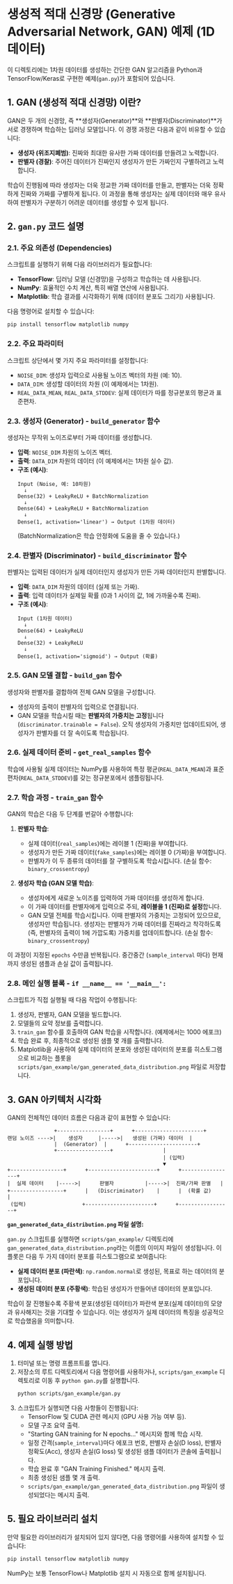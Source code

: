 # 생성적 적대 신경망 (Generative Adversarial Network, GAN) 예제 (1D 데이터)

이 디렉토리에는 1차원 데이터를 생성하는 간단한 GAN 알고리즘을 Python과 TensorFlow/Keras로 구현한 예제(`gan.py`)가 포함되어 있습니다.

## 1. GAN (생성적 적대 신경망) 이란?

GAN은 두 개의 신경망, 즉 **생성자(Generator)**와 **판별자(Discriminator)**가 서로 경쟁하며 학습하는 딥러닝 모델입니다. 이 경쟁 과정은 다음과 같이 비유할 수 있습니다:

*   **생성자 (위조지폐범)**: 진짜와 최대한 유사한 가짜 데이터를 만들려고 노력합니다.
*   **판별자 (경찰)**: 주어진 데이터가 진짜인지 생성자가 만든 가짜인지 구별하려고 노력합니다.

학습이 진행됨에 따라 생성자는 더욱 정교한 가짜 데이터를 만들고, 판별자는 더욱 정확하게 진짜와 가짜를 구별하게 됩니다. 이 과정을 통해 생성자는 실제 데이터와 매우 유사하여 판별자가 구분하기 어려운 데이터를 생성할 수 있게 됩니다.

## 2. `gan.py` 코드 설명

### 2.1. 주요 의존성 (Dependencies)

스크립트를 실행하기 위해 다음 라이브러리가 필요합니다:

*   **TensorFlow**: 딥러닝 모델 (신경망)을 구성하고 학습하는 데 사용됩니다.
*   **NumPy**: 효율적인 수치 계산, 특히 배열 연산에 사용됩니다.
*   **Matplotlib**: 학습 결과를 시각화하기 위해 (데이터 분포도 그리기) 사용됩니다.

다음 명령어로 설치할 수 있습니다:
```bash
pip install tensorflow matplotlib numpy
```

### 2.2. 주요 파라미터

스크립트 상단에서 몇 가지 주요 파라미터를 설정합니다:

*   `NOISE_DIM`: 생성자 입력으로 사용될 노이즈 벡터의 차원 (예: 10).
*   `DATA_DIM`: 생성할 데이터의 차원 (이 예제에서는 1차원).
*   `REAL_DATA_MEAN`, `REAL_DATA_STDDEV`: 실제 데이터가 따를 정규분포의 평균과 표준편차.

### 2.3. 생성자 (Generator) - `build_generator` 함수

생성자는 무작위 노이즈로부터 가짜 데이터를 생성합니다.

*   **입력**: `NOISE_DIM` 차원의 노이즈 벡터.
*   **출력**: `DATA_DIM` 차원의 데이터 (이 예제에서는 1차원 실수 값).
*   **구조 (예시)**:
    ```
    Input (Noise, 예: 10차원)
      ↓
    Dense(32) + LeakyReLU + BatchNormalization
      ↓
    Dense(64) + LeakyReLU + BatchNormalization
      ↓
    Dense(1, activation='linear') → Output (1차원 데이터)
    ```
    (BatchNormalization은 학습 안정화에 도움을 줄 수 있습니다.)

### 2.4. 판별자 (Discriminator) - `build_discriminator` 함수

판별자는 입력된 데이터가 실제 데이터인지 생성자가 만든 가짜 데이터인지 판별합니다.

*   **입력**: `DATA_DIM` 차원의 데이터 (실제 또는 가짜).
*   **출력**: 입력 데이터가 실제일 확률 (0과 1 사이의 값, 1에 가까울수록 진짜).
*   **구조 (예시)**:
    ```
    Input (1차원 데이터)
      ↓
    Dense(64) + LeakyReLU
      ↓
    Dense(32) + LeakyReLU
      ↓
    Dense(1, activation='sigmoid') → Output (확률)
    ```

### 2.5. GAN 모델 결합 - `build_gan` 함수

생성자와 판별자를 결합하여 전체 GAN 모델을 구성합니다.

*   생성자의 출력이 판별자의 입력으로 연결됩니다.
*   GAN 모델을 학습시킬 때는 **판별자의 가중치는 고정**됩니다 (`discriminator.trainable = False`). 오직 생성자의 가중치만 업데이트되어, 생성자가 판별자를 더 잘 속이도록 학습됩니다.

### 2.6. 실제 데이터 준비 - `get_real_samples` 함수

학습에 사용될 실제 데이터는 NumPy를 사용하여 특정 평균(`REAL_DATA_MEAN`)과 표준편차(`REAL_DATA_STDDEV`)를 갖는 정규분포에서 샘플링됩니다.

### 2.7. 학습 과정 - `train_gan` 함수

GAN의 학습은 다음 두 단계를 번갈아 수행합니다:

1.  **판별자 학습**:
    *   실제 데이터(`real_samples`)에는 레이블 1 (진짜)을 부여합니다.
    *   생성자가 만든 가짜 데이터(`fake_samples`)에는 레이블 0 (가짜)을 부여합니다.
    *   판별자가 이 두 종류의 데이터를 잘 구별하도록 학습시킵니다. (손실 함수: `binary_crossentropy`)

2.  **생성자 학습 (GAN 모델 학습)**:
    *   생성자에게 새로운 노이즈를 입력하여 가짜 데이터를 생성하게 합니다.
    *   이 가짜 데이터를 판별자에게 입력으로 주되, **레이블을 1 (진짜)로 설정**합니다.
    *   GAN 모델 전체를 학습시킵니다. 이때 판별자의 가중치는 고정되어 있으므로, 생성자만 학습됩니다. 생성자는 판별자가 가짜 데이터를 진짜라고 착각하도록 (즉, 판별자의 출력이 1에 가깝도록) 가중치를 업데이트합니다. (손실 함수: `binary_crossentropy`)

이 과정이 지정된 `epochs` 수만큼 반복됩니다. 중간중간 (`sample_interval` 마다) 현재까지 생성된 샘플과 손실 값이 출력됩니다.

### 2.8. 메인 실행 블록 - `if __name__ == '__main__':`

스크립트가 직접 실행될 때 다음 작업이 수행됩니다:
1.  생성자, 판별자, GAN 모델을 빌드합니다.
2.  모델들의 요약 정보를 출력합니다.
3.  `train_gan` 함수를 호출하여 GAN 학습을 시작합니다. (예제에서는 1000 에포크)
4.  학습 완료 후, 최종적으로 생성된 샘플 몇 개를 출력합니다.
5.  Matplotlib을 사용하여 실제 데이터의 분포와 생성된 데이터의 분포를 히스토그램으로 비교하는 플롯을 `scripts/gan_example/gan_generated_data_distribution.png` 파일로 저장합니다.

## 3. GAN 아키텍처 시각화

GAN의 전체적인 데이터 흐름은 다음과 같이 표현할 수 있습니다:

```
               +-----------------+      +----------------------+
랜덤 노이즈 ---->|    생성자     |----->|   생성된 (가짜) 데이터  |
               |  (Generator)  |      +----------------------+
               +-----------------+                |
                                                  | (입력)
                                                  ▼
+-----------------+      +----------------------+      +-----------------+
|  실제 데이터    |----->|      판별자          |----->|  진짜/가짜 판별   |
+-----------------+      |   (Discriminator)    |      |  (확률 값)      |
 (입력)                  +----------------------+      +-----------------+
```

**`gan_generated_data_distribution.png` 파일 설명:**

`gan.py` 스크립트를 실행하면 `scripts/gan_example/` 디렉토리에 `gan_generated_data_distribution.png`라는 이름의 이미지 파일이 생성됩니다. 이 플롯은 다음 두 가지 데이터 분포를 히스토그램으로 보여줍니다:

*   **실제 데이터 분포 (파란색)**: `np.random.normal`로 생성된, 목표로 하는 데이터의 분포입니다.
*   **생성된 데이터 분포 (주황색)**: 학습된 생성자가 만들어낸 데이터의 분포입니다.

학습이 잘 진행될수록 주황색 분포(생성된 데이터)가 파란색 분포(실제 데이터)의 모양과 유사해지는 것을 기대할 수 있습니다. 이는 생성자가 실제 데이터의 특징을 성공적으로 학습했음을 의미합니다.

## 4. 예제 실행 방법

1.  터미널 또는 명령 프롬프트를 엽니다.
2.  저장소의 루트 디렉토리에서 다음 명령어를 사용하거나, `scripts/gan_example` 디렉토리로 이동 후 `python gan.py`를 실행합니다.
    ```bash
    python scripts/gan_example/gan.py
    ```
3.  스크립트가 실행되면 다음 사항들이 진행됩니다:
    *   TensorFlow 및 CUDA 관련 메시지 (GPU 사용 가능 여부 등).
    *   모델 구조 요약 출력.
    *   "Starting GAN training for N epochs..." 메시지와 함께 학습 시작.
    *   일정 간격(`sample_interval`)마다 에포크 번호, 판별자 손실(D loss), 판별자 정확도(Acc), 생성자 손실(G loss) 및 생성된 샘플 데이터가 콘솔에 출력됩니다.
    *   학습 완료 후 "GAN Training Finished." 메시지 출력.
    *   최종 생성된 샘플 몇 개 출력.
    *   `scripts/gan_example/gan_generated_data_distribution.png` 파일이 생성되었다는 메시지 출력.

## 5. 필요 라이브러리 설치

만약 필요한 라이브러리가 설치되어 있지 않다면, 다음 명령어를 사용하여 설치할 수 있습니다:

```bash
pip install tensorflow matplotlib numpy
```
NumPy는 보통 TensorFlow나 Matplotlib 설치 시 자동으로 함께 설치됩니다.
